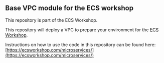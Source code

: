 ## Base VPC module for the ECS workshop

This repository is part of the ECS Workshop.

This repository will deploy a VPC to prepare your environment for the [ECS Workshop](https://ecsworkshop.com/).

Instructions on how to use the code in this repository can be found here: [https://ecsworkshop.com/microservices/](https://ecsworkshop.com/microservices/)

